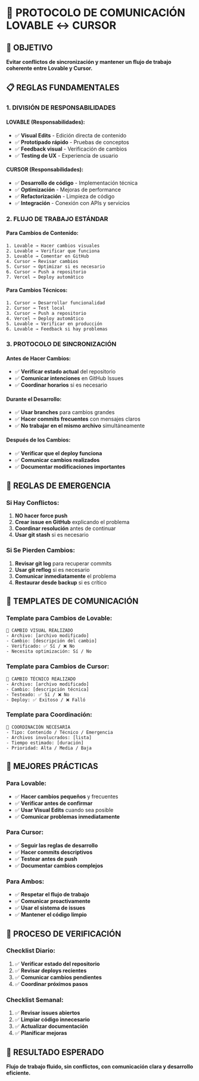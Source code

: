 # 🤝 PROTOCOLO DE COMUNICACIÓN LOVABLE ↔ CURSOR

## 🎯 OBJETIVO
**Evitar conflictos de sincronización y mantener un flujo de trabajo coherente entre Lovable y Cursor.**

## 📋 REGLAS FUNDAMENTALES

### **1. DIVISIÓN DE RESPONSABILIDADES**

#### **LOVABLE (Responsabilidades):**
- ✅ **Visual Edits** - Edición directa de contenido
- ✅ **Prototipado rápido** - Pruebas de conceptos
- ✅ **Feedback visual** - Verificación de cambios
- ✅ **Testing de UX** - Experiencia de usuario

#### **CURSOR (Responsabilidades):**
- ✅ **Desarrollo de código** - Implementación técnica
- ✅ **Optimización** - Mejoras de performance
- ✅ **Refactorización** - Limpieza de código
- ✅ **Integración** - Conexión con APIs y servicios

### **2. FLUJO DE TRABAJO ESTÁNDAR**

#### **Para Cambios de Contenido:**
```
1. Lovable → Hacer cambios visuales
2. Lovable → Verificar que funciona
3. Lovable → Comentar en GitHub
4. Cursor → Revisar cambios
5. Cursor → Optimizar si es necesario
6. Cursor → Push a repositorio
7. Vercel → Deploy automático
```

#### **Para Cambios Técnicos:**
```
1. Cursor → Desarrollar funcionalidad
2. Cursor → Test local
3. Cursor → Push a repositorio
4. Vercel → Deploy automático
5. Lovable → Verificar en producción
6. Lovable → Feedback si hay problemas
```

### **3. PROTOCOLO DE SINCRONIZACIÓN**

#### **Antes de Hacer Cambios:**
- ✅ **Verificar estado actual** del repositorio
- ✅ **Comunicar intenciones** en GitHub Issues
- ✅ **Coordinar horarios** si es necesario

#### **Durante el Desarrollo:**
- ✅ **Usar branches** para cambios grandes
- ✅ **Hacer commits frecuentes** con mensajes claros
- ✅ **No trabajar en el mismo archivo** simultáneamente

#### **Después de los Cambios:**
- ✅ **Verificar que el deploy funciona**
- ✅ **Comunicar cambios realizados**
- ✅ **Documentar modificaciones importantes**

## 🚨 REGLAS DE EMERGENCIA

### **Si Hay Conflictos:**
1. **NO hacer force push**
2. **Crear issue en GitHub** explicando el problema
3. **Coordinar resolución** antes de continuar
4. **Usar git stash** si es necesario

### **Si Se Pierden Cambios:**
1. **Revisar git log** para recuperar commits
2. **Usar git reflog** si es necesario
3. **Comunicar inmediatamente** el problema
4. **Restaurar desde backup** si es crítico

## 📝 TEMPLATES DE COMUNICACIÓN

### **Template para Cambios de Lovable:**
```
🎨 CAMBIO VISUAL REALIZADO
- Archivo: [archivo modificado]
- Cambio: [descripción del cambio]
- Verificado: ✅ Sí / ❌ No
- Necesita optimización: Sí / No
```

### **Template para Cambios de Cursor:**
```
🔧 CAMBIO TÉCNICO REALIZADO
- Archivo: [archivo modificado]
- Cambio: [descripción técnica]
- Testeado: ✅ Sí / ❌ No
- Deploy: ✅ Exitoso / ❌ Falló
```

### **Template para Coordinación:**
```
🤝 COORDINACIÓN NECESARIA
- Tipo: Contenido / Técnico / Emergencia
- Archivos involucrados: [lista]
- Tiempo estimado: [duración]
- Prioridad: Alta / Media / Baja
```

## 🎯 MEJORES PRÁCTICAS

### **Para Lovable:**
- ✅ **Hacer cambios pequeños** y frecuentes
- ✅ **Verificar antes de confirmar**
- ✅ **Usar Visual Edits** cuando sea posible
- ✅ **Comunicar problemas inmediatamente**

### **Para Cursor:**
- ✅ **Seguir las reglas de desarrollo**
- ✅ **Hacer commits descriptivos**
- ✅ **Testear antes de push**
- ✅ **Documentar cambios complejos**

### **Para Ambos:**
- ✅ **Respetar el flujo de trabajo**
- ✅ **Comunicar proactivamente**
- ✅ **Usar el sistema de issues**
- ✅ **Mantener el código limpio**

## 🔄 PROCESO DE VERIFICACIÓN

### **Checklist Diario:**
1. ✅ **Verificar estado del repositorio**
2. ✅ **Revisar deploys recientes**
3. ✅ **Comunicar cambios pendientes**
4. ✅ **Coordinar próximos pasos**

### **Checklist Semanal:**
1. ✅ **Revisar issues abiertos**
2. ✅ **Limpiar código innecesario**
3. ✅ **Actualizar documentación**
4. ✅ **Planificar mejoras**

## 🎯 RESULTADO ESPERADO

**Flujo de trabajo fluido, sin conflictos, con comunicación clara y desarrollo eficiente.**
